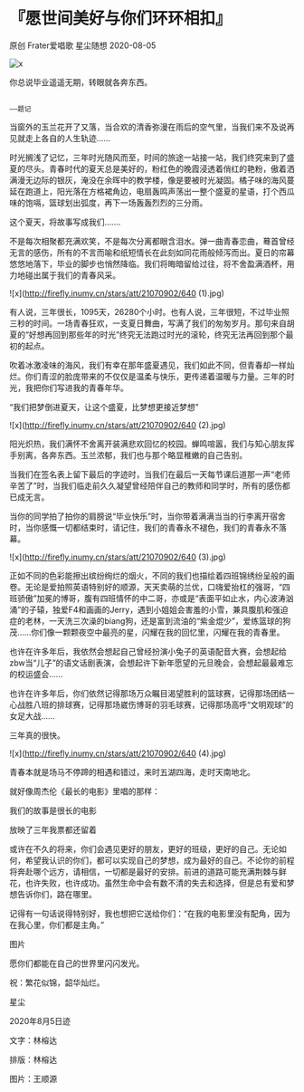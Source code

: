 # 『愿世间美好与你们环环相扣』

原创 Frater爱唱歌 星尘随想 2020-08-05

![x](http://firefly.inumy.cn/stars/att/21070902/640.jpg)
   

你总说毕业遥遥无期，转眼就各奔东西。

                                                                                                                           ——题记



当窗外的玉兰花开了又落，当合欢的清香弥漫在雨后的空气里，当我们来不及说再见就走上各自的人生轨迹......


时光搁浅了记忆，三年时光随风而至，时间的旅途一站接一站，我们终究来到了盛夏的尽头。青春时代的夏天总是美好的，粉红色的晚霞浸透着俏红的艳粉，傲着洒满漫无边际的银灰，淹没在余晖中的教学楼，像是要被时光凝固。橘子味的海风蔓延在跑道上，阳光落在方格裙角边，电扇轰鸣声荡出一整个盛夏的星语，打个西瓜味的饱嗝，篮球划出弧度，再下一场轰轰烈烈的三分雨。



这个夏天，将故事写成我们.......



不是每次相聚都充满欢笑，不是每次分离都眼含泪水。弹一曲青春恋曲，蓦首曾经无言的感伤，所有的不言而喻和纸短情长在此刻如同花雨般倾泻而出。夏日的帘幕悠悠地落下，毕业的脚步也悄然降临。我们将晦暗留给过往，将不舍盈满酒杯，用力地碰出属于我们的青春风采。



![x](http://firefly.inumy.cn/stars/att/21070902/640 (1).jpg)



有人说，三年很长，1095天，26280个小时。也有人说，三年很短，不过毕业照三秒的时间。一场青春狂欢，一支夏日舞曲，写满了我们的匆匆岁月。那句来自胡夏的“好想再回到那些年的时光”终究无法跑过时光的滚轮，终究无法再回到那个最初的起点。



吹着冰激凌味的海风，我们有幸在那年盛夏遇见，我们如此不同，但青春却一样灿烂。你们青涩的脸庞带来的不仅仅是温柔与快乐，更传递着温暖与力量。三年的时光，我把你们写进我的青春年华。


 “我们把梦倒进夏天，让这个盛夏，比梦想更接近梦想”

![x](http://firefly.inumy.cn/stars/att/21070902/640 (2).jpg)



阳光炽热，我们满怀不舍离开装满悲欢回忆的校园。蝉鸣喧嚣，我们与知心朋友挥手别离，各奔东西。玉兰浓郁，我们也与那个略显稚嫩的自己告别。



当我们在签名表上留下最后的字迹时，当我们在最后一天每节课后道那一声“老师辛苦了”时，当我们临走前久久凝望曾经陪伴自己的教师和同学时，所有的感伤都已成无言。



当你的同学拍了拍你的肩膀说“毕业快乐”时，当你带着满满当当的行李离开宿舍时，当你感慨一切都结束时，请记住，我们的青春永不褪色，我们的青春永不落幕。



![x](http://firefly.inumy.cn/stars/att/21070902/640 (3).jpg)


正如不同的色彩能擦出缤纷绚烂的烟火，不同的我们也描绘着四班锦绣纷呈般的画卷。无论是爱拍照英语特别好的顺源，天天卖萌的兰优，口嗨爱抬杠的强哥，“四班骄傲”加冕的博哥，腹有四班情怀的中二哥，亦或是“表面平如止水，内心波涛汹涌”的子辕，独爱F4和画画的Jerry，遇到小姐姐会害羞的小雪，兼具腹肌和强迫症的老林，一天洗三次澡的biang狗，还是富到流油的“紫金焜少”，爱练篮球的狗茂......你们像一颗颗夜空中最亮的星，闪耀在我的回忆里，闪耀在我的青春里。


也许在许多年后，我依然会想起自己曾经扮演小兔子的英语配音大赛，会想起给zbw当“儿子”的语文话剧表演，会想起许下新年愿望的元旦晚会，会想起最最难忘的校运盛会......


也许在许多年后，你们依然记得那场万众瞩目渴望胜利的篮球赛，记得那场团结一心战胜八班的排球赛，记得那场崴伤博哥的羽毛球赛，记得那场高呼“文明观球”的女足大战......

         
三年真的很快。



![x](http://firefly.inumy.cn/stars/att/21070902/640 (4).jpg)



青春本就是场马不停蹄的相遇和错过，来时五湖四海，走时天南地北。



 就好像周杰伦《最长的电影》里唱的那样：

我们的故事是很长的电影

 放映了三年我票都还留着



或许在不久的将来，你们会遇见更好的朋友，更好的班级，更好的自己。无论如何，希望我认识的你们，都可以实现自己的梦想，成为最好的自己。不论你的前程将奔赴哪个远方，请相信，一切都是最好的安排。前进的道路可能充满荆棘与鲜花，也许失败，也许成功。虽然生命中会有数不清的失去和选择，但是总有爱和梦想告诉你们，路在哪里。



记得有一句话说得特别好，我也想把它送给你们：“在我的电影里没有配角，因为在我心里，你们都是主角。”

图片

         

愿你们都能在自己的世界里闪闪发光。



祝：繁花似锦，韶华灿烂。



星尘

2020年8月5日迹





文字：林榕达

排版：林榕达

图片：王顺源

